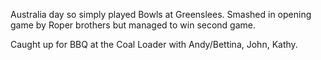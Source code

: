 Australia day so simply played Bowls at Greenslees. Smashed in opening game by Roper brothers but managed to win second game.

Caught up for BBQ at the Coal Loader with Andy/Bettina, John, Kathy.